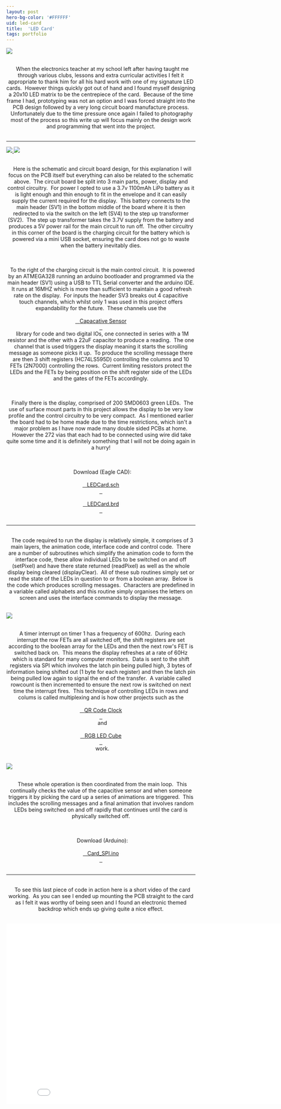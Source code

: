 ```yaml
---
layout: post
hero-bg-color: '#FFFFFF'
uid: led-card
title:  'LED Card'
tags: portfolio
---
```


<a href="{{ site.url }}/images/portfolio/led-card/IMG_5059.jpg">
<img src = "{{ site.url }}/images/portfolio/led-card/IMG_5059.jpg">
</a>


<div class="sqs-html-content">
 <p class="" style="text-align:center;white-space:pre-wrap;">
  When the electronics teacher at my school left after having taught me through various clubs, lessons and extra curricular activities I felt it appropriate to thank him for all his hard work with one of my signature LED cards.  However things quickly got out of hand and I found myself designing a 20x10 LED matrix to be the centrepiece of the card.  Because of the time frame I had, prototyping was not an option and I was forced straight into the PCB design followed by a very long circuit board manufacture process.  Unfortunately due to the time pressure once again I failed to photography most of the process so this write up will focus mainly on the design work and programming that went into the project.
 </p>
</div>


<hr>

<a href="{{ site.url }}/images/portfolio/led-card/image-asset.png">
<img src = "{{ site.url }}/images/portfolio/led-card/image-asset.png">
</a>


<a href="{{ site.url }}/images/portfolio/led-card/image-asset.png">
<img src = "{{ site.url }}/images/portfolio/led-card/image-asset.png">
</a>


<div class="sqs-html-content">
 <p class="" style="text-align:center;white-space:pre-wrap;">
  Here is the schematic and circuit board design, for this explanation I will focus on the PCB itself but everything can also be related to the schematic above.  The circuit board be split into 3 main parts, power, display and control circuitry.  For power I opted to use a 3.7v 1100mAh LiPo battery as it is light enough and thin enough to fit in the envelope and it can easily supply the current required for the display.  This battery connects to the main header (SV1) in the bottom middle of the board where it is then redirected to via the switch on the left (SV4) to the step up transformer (SV2).  The step up transformer takes the 3.7V supply from the battery and produces a 5V power rail for the main circuit to run off.  The other circuitry in this corner of the board is the charging circuit for the battery which is powered via a mini USB socket, ensuring the card does not go to waste when the battery inevitably dies.
 </p>
 <p class="" style="text-align:center;white-space:pre-wrap;">
  To the right of the charging circuit is the main control circuit.  It is powered by an ATMEGA328 running an arduino bootloader and programmed via the main header (SV1) using a USB to TTL Serial converter and the arduino IDE.  It runs at 16MHZ which is more than sufficient to maintain a good refresh rate on the display.  For inputs the header SV3 breaks out 4 capacitive touch channels, which whilst only 1 was used in this project offers expandability for the future.  These channels use the
  <a href="http://playground.arduino.cc/Main/CapacitiveSensor?from=Main.CapSense" target="_blank">
   Capacative Sensor
  </a>
  library for code and two digital IOs, one connected in series with a 1M resistor and the other with a 22uF capacitor to produce a reading.  The one channel that is used triggers the display meaning it starts the scrolling message as someone picks it up.  To produce the scrolling message there are then 3 shift registers (HC74LS595D) controlling the columns and 10 FETs (2N7000) controlling the rows.  Current limiting resistors protect the LEDs and the FETs by being position on the shift register side of the LEDs and the gates of the FETs accordingly.
 </p>
 <p class="" style="text-align:center;white-space:pre-wrap;">
  Finally there is the display, comprised of 200 SMD0603 green LEDs.  The use of surface mount parts in this project allows the display to be very low profile and the control circuitry to be very compact.  As I mentioned earlier the board had to be home made due to the time restrictions, which isn't a major problem as I have now made many double sided PCBs at home.  However the 272 vias that each had to be connected using wire did take quite some time and it is definitely something that I will not be doing again in a hurry!
 </p>
 <p class="" style="text-align:center;white-space:pre-wrap;">
  Download (Eagle CAD):
  <a href="{{ site.url }}/files/led-card/Board.sch">
   LEDCard.sch
  </a>
  <a href="{{ site.url }}/files/led-card/Board.brd">
   LEDCard.brd
  </a>
 </p>
</div>


<hr>

<div class="sqs-html-content">
 <p class="" style="text-align:center;white-space:pre-wrap;">
  The code required to run the display is relatively simple, it comprises of 3 main layers, the animation code, interface code and control code.  There are a number of subroutines which simplify the animation code to form the interface code, these allow individual LEDs to be switched on and off (setPixel) and have there state returned (readPixel) as well as the whole display being cleared (displayClear).  All of these sub routines simply set or read the state of the LEDs in question to or from a boolean array.  Below is the code which produces scrolling messages.  Characters are predefined in a variable called alphabets and this routine simply organises the letters on screen and uses the interface commands to display the message.
 </p>
</div>


<a href="{{ site.url }}/images/portfolio/led-card/image-asset.png">
<img src = "{{ site.url }}/images/portfolio/led-card/image-asset.png">
</a>


<div class="sqs-html-content">
 <p class="" style="text-align:center;white-space:pre-wrap;">
  A timer interrupt on timer 1 has a frequency of 600hz.  During each interrupt the row FETs are all switched off, the shift registers are set according to the boolean array for the LEDs and then the next row's FET is switched back on.  This means the display refreshes at a rate of 60Hz which is standard for many computer monitors.  Data is sent to the shift registers via SPI which involves the latch pin being pulled high, 3 bytes of information being shifted out (1 byte for each register) and then the latch pin being pulled low again to signal the end of the transfer.  A variable called rowcount is then incremented to ensure the next row is switched on next time the interrupt fires.  This technique of controlling LEDs in rows and colums is called multiplexing and is how other projects such as the
  <a href="/new-page-1">
   QR Code Clock
  </a>
  and
  <a href="/rgb-led-cube">
   RGB LED Cube
  </a>
  work.
 </p>
</div>


<a href="{{ site.url }}/images/portfolio/led-card/Code1.png">
<img src = "{{ site.url }}/images/portfolio/led-card/Code1.png">
</a>


<div class="sqs-html-content">
 <p class="" style="text-align:center;white-space:pre-wrap;">
  These whole operation is then coordinated from the main loop.  This continually checks the value of the capacitive sensor and when someone triggers it by picking the card up a series of animations are triggered.  This includes the scrolling messages and a final animation that involves random LEDs being switched on and off rapidly that continues until the card is physically switched off.
 </p>
 <p class="" style="text-align:center;white-space:pre-wrap;">
  Download (Arduino):
  <a href="{{ site.url }}/files/led-card/Card_SPI.ino">
   Card_SPI.ino
  </a>
 </p>
</div>


<hr>

<div class="sqs-html-content">
 <p class="" style="text-align:center;white-space:pre-wrap;">
  To see this last piece of code in action here is a short video of the card working.  As you can see I ended up mounting the PCB straight to the card as I felt it was worthy of being seen and I found an electronic themed backdrop which ends up giving quite a nice effect.
 </p>
</div>


<iframe src="//www.youtube.com/embed/uXhqPxu4wf8?wmode=opaque&enablejsapi=1" height="480" width="854" scrolling="no" frameborder="0" allowfullscreen=""><br/></iframe>

